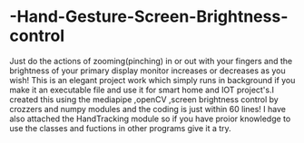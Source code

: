 # -Hand-Gesture-Screen-Brightness-control
Just do the actions of zooming(pinching) in or out with your fingers and the brightness of your primary display monitor increases or decreases as you wish! This is an elegant project work which simply runs in background if you make it an executable file and use it for smart home and IOT project's.I created this using the mediapipe ,openCV ,screen brightness control by crozzers and numpy modules and the coding is just within 60 lines!
I have also attached the HandTracking module so if you have proior knowledge to use the classes and fuctions in other programs give it a try.

